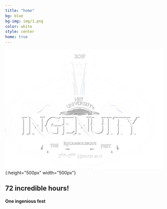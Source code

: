```yaml
---
title: "home"
bg: blue
bg-img: img/1.png
color: white
style: center
home: true
---
```


![Logo](img/logow.png){:height="500px" width="500px"}

## 72 incredible hours!
#### One ingenious fest
